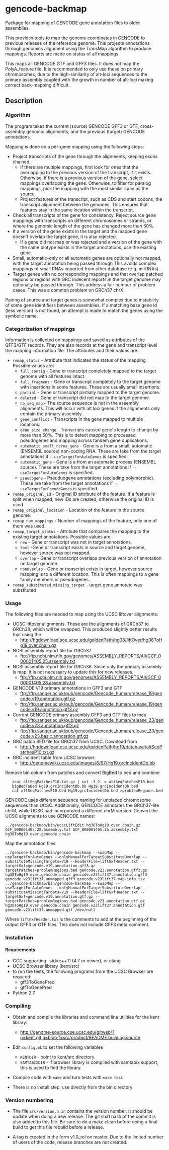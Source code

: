 # gencode-backmap
Package for mapping of GENCODE gene annotation files to older assemblies.

This provides tools to map the genome coordinates in GENCODE to previous
releases of the reference genome.  This projects annotations through genomics
alignment using the TransMap algorithm to produce mappings.  Reports are made
on status of all mappings.

This maps all GENCODE GTF and GFF3 files. It does not map the PolyA_feature
file. It is recommended to only use these on primary chromosomes, due to the
high-similarity of alt-loci sequences to the primary assembly coupled with the
growth in number of alt-loci making correct back-mapping difficult.

## Description

### Algorithm

The program takes the current (source) GENCODE GFF3 or GTF, cross-assembly
genomic alignments, and the previous (target) GENCODE annotations.

Mapping is done on a per-gene mapping using the following steps:

- Project transcripts of the gene through the alignments, keeping
  exons chained.
  - If there are multiple mappings, first look for ones that the overlapping
    to the previous version of the transcript, if it exists.  Otherwise, if
    there is a previous version of the gene, select mappings overlapping the
    gene.  Otherwise, to filter for paralog mappings, pick the mapping with
    the most similar span as the source.
  - Project features of the transcript, such as CDS and start codons,
    the transcript alignment between the genomes.  This ensures that
    features stay in the same location within the transcript.
- Check all transcripts of the gene for consistency.  Reject source gene mappings
  with transcripts on different chromosomes or strands, or where
  the genomic length of the gene has changed more than 50%.
- If a version of the gene exists in the target and the mapped gene doesn't
  overlap the target gene, it is also rejected.
  - If a gene did not map or was rejected and a version of the gene with the
    same biotype exists in the target annotations, use the existing gene.
- Small, automatic-only or all automatic genes are optionally not mapped, with
  the target annotation being passed through This avoids complex mappings of
  small RNAs imported from other database (e.g. mirRNAs).
- Target genes with no corresponding mappings and that overlap patched regions
  or regions with GRC indecent reports in the target genome may optionally be
  passed through.  This address a fair number of problem cases.  This was a
  common problem on GRCh37 chrX.

Pairing of source and target genes is somewhat complex due to instability of
some gene identifiers between assemblies.  If a matching base gene id (less
version) is not found, an attempt is made to match the genes using the
symbolic name.


### Categorization of mappings 

Information is collected on mappings and saved as attributes of the
GFF3/GTF records.  They are also records at the gene and transcript level
the mapping information file.  The attributes and their values are:

- `remap_status` - Attribute that indicates the status of the mapping. Possible values are:
  - `full_contig` - Gene or transcript completely mapped to the target genome with all features intact.
  - `full_fragment` -  Gene or transcript completely to the target genome with insertions in some features.
      These are usually small insertions.
  - `partial` - Gene or transcript partially mapped to the target genome.
  - `deleted` - Gene or transcript did not map to the target genome.
  - `no_seq_map` - The source sequence is not in the assembly alignments. This
      will occur with alt loci genes if the alignments only contain the primary assembly.
  - `gene_conflict` - Transcripts in the gene mapped to multiple locations.
  - `gene_size_change` - Transcripts caused gene's length to change by more than 50%.
     This is to detect mapping to processed pseudogenes and mapping across tandem gene duplications.
  - `automatic_small_ncrna_gene` - Gene is a from a small, automatic (ENSEMBL source) non-coding RNA.  These
     are take from the target annotations if `--useTargetForAutoGenes` is specified.
  - `automatic_gene` - Gene is a from an automatic process (ENSEMBL source).  These
     are take from the target annotations if `--useTargetForAutoGenes` is specified.
  - `pseudogene` - Pseuduogene annotations (excluding polymorphic).  These
     are take from the target annotations if `--useTargetForPseudoGenes` is specified.
- `remap_original_id` - Original ID attribute of the feature.  If a feature is split when mapped,
  new IDs are created, otherwise the original ID is used.
- `remap_original_location` - Location of the feature in the source genome.
- `remap_num_mappings` - Number of mappings of the feature, only one of them was used.
- `remap_target_status` - Attribute that compares the mapping to the existing target annotations. Possible values are:
  - `new` - Gene or transcript was not in target annotations.
  - `lost` -Gene or transcript exists in source and target genome, however source was not mapped.
  - `overlap` - Gene or transcript overlaps previous version of annotation on target genome.
  - `nonOverlap` - Gene or transcript exists in target, however source mapping is to a different location.
    This is often mappings to a gene family members or pseudogenes.
- `remap_substituted_missing_target` - target gene annotate was substituted

### Usage

The following files are needed to map using the UCSC liftover alignments:

- UCSC liftover alignments.  These are the alignments of GRCh37 to GRCh38,
  which will be swapped.  This produced slightly better results that using the
  - http://hgdownload.soe.ucsc.edu/goldenPath/hg38/liftOver/hg38ToHg19.over.chain.gz
- NCBI assembly report file for GRCh37
  - ftp://ftp.ncbi.nlm.nih.gov/genomes/ASSEMBLY_REPORTS/All/GCF_000001405.25.assembly.txt
- NCBI assembly report file for GRCh38.  Since only the primary assembly is
  map, it is not necessary to update this for new releases.
  - ftp://ftp.ncbi.nlm.nih.gov/genomes/ASSEMBLY_REPORTS/All/GCF_000001405.28.assembly.txt
- GENCODE V19 primary annotations in GFF3 and GTF
  - ftp://ftp.sanger.ac.uk/pub/gencode/Gencode_human/release_19/gencode.v19.annotation.gtf.gz
  - ftp://ftp.sanger.ac.uk/pub/gencode/Gencode_human/release_19/gencode.v19.annotation.gff3.gz
- Current GENCODE primary assembly GFF3 and GTF files to map
  - ftp://ftp.sanger.ac.uk/pub/gencode/Gencode_human/release_23/gencode.v23.annotation.gff3.gz
  - ftp://ftp.sanger.ac.uk/pub/gencode/Gencode_human/release_23/gencode.v23.basic.annotation.gtf.gz
- GRC patch BED file for GRCh37 from UCSC.  Download from
  - http://hgdownload.cse.ucsc.edu/goldenPath/hg19/database/altSeqPatchesP10.txt.gz
- GRC incident table from UCSC browser:
  - http://genomewiki.ucsc.edu/images/6/67/Hg19.grcIncidentDb.bb

Remove bin column from patches and convert BigBed to bed and combine

```
   zcat altSeqPatchesP10.txt.gz | cut -f 2- > altSeqPatchesP10.bed
   bigBedToBed Hg19.grcIncidentDb.bb Hg19.grcIncidentDb.bed
   cat altSeqPatchesP10.bed Hg19.grcIncidentDb.bed >problemRegions.bed
```

GENCODE uses different sequence naming for unplaced chromosome sequences than
UCSC.  Additionally, GENCODE annotates the GRCh37-lite chrM, while UCSC had
incorporated a different chrM version.  Convert the UCSC alignments to
use GENCODE names:
```
../gencode-backmap/bin/ucscLiftEdit hg38ToHg19.over.chain.gz GCF_000001405.28.assembly.txt GCF_000001405.25.assembly.txt hg38ToHg19.over.gencode.chain
```

Map the annotation files:
```
../gencode-backmap/bin/gencode-backmap --swapMap --useTargetForAutoGenes --onlyManualForTargetSubstituteOverlap --substituteMissingTargets=V19 --headerFile=liftGxfHeader.txt --targetGxf=gencode.v19.annotation.gff3.gz --targetPatches=problemRegions.bed gencode.v23.annotation.gff3.gz  hg38ToHg19.over.gencode.chain gencode.v23lift37.annotation.gff3  gencode.v23lift37.unmapped.gff3 gencode.v23lift37.map-info.tsv
../gencode-backmap/bin/gencode-backmap --swapMap --useTargetForAutoGenes --onlyManualForTargetSubstituteOverlap --substituteMissingTargets=V19 --headerFile=liftGxfHeader.txt --targetGxf=gencode.v19.annotation.gtf.gz --targetPatches=problemRegions.bed gencode.v23.annotation.gtf.gz  hg38ToHg19.over.gencode.chain gencode.v23lift37.annotation.gtf  gencode.v23lift37.unmapped.gtf /dev/null
```

Where `liftGxfHeader.txt` is the comments to add at the beginning of the output GFF3 or GTF files.
This does not include GFF3 meta comment.

### Installation

#### Requirements
- GCC supporting -std=c++11 (4.7 or newer), or clang
- UCSC Browser library (kent/src)
- to run the tests, the following programs from the UCSC Browser are required:
  - gff3ToGenePred
  - gtfToGenePred
- Python 2.7

### Compiling

- Obtain and compile the libraries and command line utilities for the kent library:
  - http://genome-source.cse.ucsc.edu/gitweb/?p=kent.git;a=blob;f=src/product/README.building.source

- Edit `config.mk` to set the following variables
  - `KENTDIR` - point to kent/src directory
  - `SAMTABIXDIR` - if browser library is compiled with samtabix support, this
    is used to find the library.
- Compile code with `make` and turn tests with `make test`
- There is no install step, use directly from the bin directory


### Version numbering
- The file `src/version.h.in` contains the version number.  It should be
  update when doing a new release.  The git sha1 hash of the commit is also added
  to this file. Be sure to do a make clean before doing a final build to get
  this file rebuild before a release.

- A tag is created in the form v1.0_rel on master.  Due to the limited number
  of users of the code, release branches are not created.


